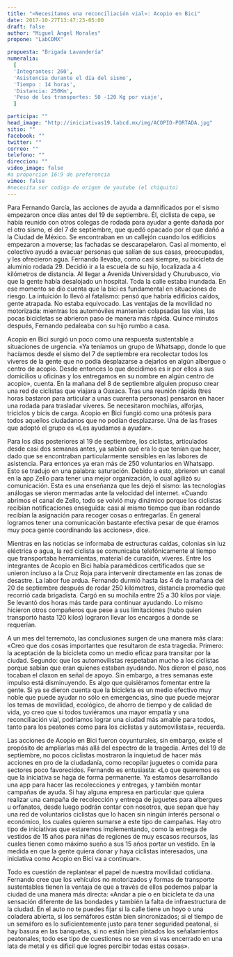 ```yaml
---
title: "«Necesitamos una reconciliación vial»: Acopio en Bici"
date: 2017-10-27T13:47:23-05:00
draft: false
author: "Miguel Ángel Morales"
propone: "LabCDMX"

propuesta: "Brigada Lavandería"
numeralia:
  [
  'Integrantes: 260',
  'Asistencia durante el día del sismo',
  'Tiempo : 14 horas',
  'Distancia: 250Km',
  'Peso de los transportes: 50 -120 Kg por viaje',
  ]

participa: ""
head_image: "http://iniciativas19.labcd.mx/img/ACOPIO-PORTADA.jpg"
sitio: ""
facebook: ""
twitter: ""
correo: ""
telefono: ""
direccion: ""
video_image: false  
#a proporcion 16:9 de preferencia
vimeo: false  
#necesita ser codigo de origen de youtube (el chiquito)
---
```


Para Fernando García, las acciones de ayuda a damnificados por el sismo empezaron once días antes del 19 de septiembre. Él, ciclista de cepa, se había reunido con otros colegas de rodada para ayudar a gente dañada por el otro sismo, el del 7 de septiembre, que quedó opacado por el que dañó a la Ciudad de México. Se encontraban en un callejón cuando los edificios empezaron a moverse; las fachadas se descarapelaron. Casi al momento, el colectivo ayudó a evacuar  personas que salían de sus casas, preocupadas, y les ofrecieron agua. Fernando llevaba, como casi siempre, su bicicleta de aluminio rodada 29. Decidió ir a la escuela de su hijo, localizada a 4 kilómetros de distancia. Al llegar a Avenida Universidad y Churubusco, vio que la gente había desalojado un hospital. Toda la calle estaba inundada. En ese momento se dio cuenta que la bici es fundamental en situaciones de riesgo. La intuición lo llevó al fatalismo: pensó que habría edificios caídos, gente atrapada. No estaba equivocado. Las ventajas de la movilidad no motorizada: mientras los automóviles mantenían colapsadas las vías, las pocas bicicletas se abrieron paso de manera más rápida. Quince minutos después, Fernando pedaleaba con su hijo rumbo a casa.

Acopio en Bici surgió un poco como una respuesta sustentable a situaciones de urgencia.  «Ya teníamos un grupo de Whatsapp, donde lo que hacíamos desde el sismo del 7 de septiembre era recolectar todos los víveres de la gente que no podía desplazarse a dejarlos en algún albergue o centro de acopio. Desde entonces lo que decidimos es ir por ellos a sus domicilios u oficinas y los entregamos en su nombre en algún centro de acopio», cuenta. En la mañana del 8 de septiembre alguien propuso crear una red de ciclistas que viajara a Oaxaca. Tras una reunión rápida (tres horas bastaron para articular a unas cuarenta personas) pensaron en hacer una rodada para trasladar víveres. Se necesitaron mochilas, alforjas, triciclos y bicis de carga. Acopio en Bici fungió como una prótesis para todos aquellos ciudadanos que no podían desplazarse. Una de las frases que adoptó el grupo es «Les ayudamos a ayudar».

Para los días posteriores al 19 de septiembre, los ciclistas, articulados desde casi dos semanas antes, ya sabían qué era lo que tenían que hacer, dado que se encontraban particularmente sensibles en las labores de asistencia. Para entonces ya eran más de 250 voluntarios en Whatsapp. Esto se tradujo en una palabra: saturación. Debido a esto, abrieron un canal en la app Zello para tener una mejor organización, lo cual agilizó su comunicación. Esta es una enseñanza que les dejó el sismo: las tecnologías análogas se vieron mermadas ante la velocidad del internet. «Cuando abrimos el canal de Zello, todo se volvió muy dinámico porque los ciclistas recibían notificaciones enseguida: casi al mismo tiempo que iban rodando recibían la asignación para recoger cosas o entregarlas. En general logramos tener una comunicación bastante efectiva pesar de que éramos muy poca gente coordinando las acciones», dice.

Mientras en las noticias se informaba de estructuras caídas, colonias sin luz eléctrica o agua, la red ciclista se comunicaba telefónicamente al tiempo que transportaba herramientas, material de curación, víveres. Entre los integrantes de Acopio en Bici había paramédicos certificados que se unieron incluso a la Cruz Roja para intervenir directamente en las zonas de desastre. La labor fue ardua. Fernando durmió hasta las 4 de la mañana del 20 de septiembre después de rodar 250 kilómetros, distancia promedio que recorrió cada brigadista. Cargó en su mochila entre 25 a 30 kilos por viaje. Se levantó dos horas más tarde para continuar ayudando. Lo mismo hicieron otros compañeros que pese a sus limitaciones (hubo quien transportó hasta 120 kilos) lograron llevar los encargos a donde se requerían.

A un mes del terremoto, las conclusiones surgen de una manera más clara: «Creo que dos cosas importantes que resultaron de esta tragedia. Primero: la aceptación de la bicicleta como un medio eficaz para transitar por la ciudad. Segundo: que los automovilistas respetaban mucho a los ciclistas porque sabían que eran quienes estaban ayudando. Nos dieron el paso, nos tocaban el claxon en señal de apoyo. Sin embargo, a tres semanas este impulso está disminuyendo. Es algo que quisiéramos fomentar entre la gente. Si ya se dieron cuenta que la bicicleta es un medio efectivo muy noble que puede ayudar no sólo en emergencias, sino que puede mejorar los temas de movilidad, ecológico, de ahorro de tiempo y de calidad de vida, yo creo que si todos tuviéramos una mayor empatía y una reconciliación vial, podríamos lograr una ciudad más amable para todos, tanto para los peatones como para los ciclistas y automovilistas», recuerda.

Las acciones de Acopio en Bici fueron coyunturales, sin embargo, existe el propósito de ampliarlas más allá del espectro de la tragedia. Antes del 19 de septiembre, no pocos ciclistas mostraron la inquietud de hacer más acciones en pro de la ciudadanía, como recopilar juguetes o comida para sectores poco favorecidos. Fernando es entusiasta: «Lo que queremos es que la iniciativa se haga de forma permanente. Ya estamos desarrollando una app para hacer las recolecciones y entregas, y también montar campañas de ayuda. Si hay alguna empresa en particular que quiera realizar una campaña de recolección y entrega de juguetes para albergues u orfanatos, desde luego podrán contar con nosotros, que sepan que hay una red de voluntarios ciclistas que lo hacen sin ningún interés personal o económico, los cuales quieren sumarse a este tipo de campañas. Hay otro tipo de iniciativas que estaremos implementando, como la entrega de vestidos de 15 años para niñas de regiones de muy escasos recursos, las cuales tienen como máximo sueño a sus 15 años portar un vestido. En la medida en que la gente quiera donar y haya ciclistas interesados, una iniciativa como Acopio en Bici va a continuar».

Todo es cuestión de replantear el papel de nuestra movilidad cotidiana. Fernando cree que los vehículos no motorizados y formas de transporte sustentables tienen la ventaja de que a través de ellos podemos palpar la ciudad de una manera más directa: «Andar a pie o en bicicleta te da una sensación diferente de las bondades y también la falta de infraestructura de la ciudad. En el auto no te puedes fijar si la calle tiene un hoyo o una coladera abierta, si los semáforos están bien sincronizados; si el tiempo de un semáforo es lo suficientemente justo para tener seguridad peatonal, si hay basura en las banquetas, si no están bien pintados los señalamientos peatonales; todo ese tipo de cuestiones no se ven si vas encerrado en una lata de metal y es difícil que logres percibir todas estas cosas».
